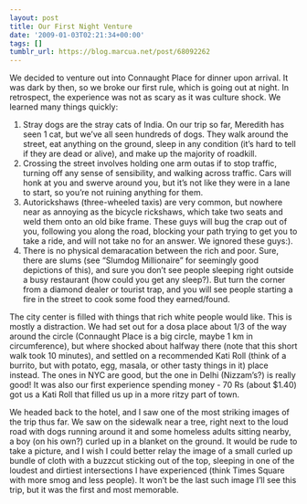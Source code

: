 ```yaml
---
layout: post
title: Our First Night Venture
date: '2009-01-03T02:21:34+00:00'
tags: []
tumblr_url: https://blog.marcua.net/post/68092262
---
```

We decided to venture out into Connaught Place for dinner upon arrival. It was dark by then, so we broke our first rule, which is going out at night. In retrospect, the experience was not as scary as it was culture shock. We learned many things quickly:

1. Stray dogs are the stray cats of India. On our trip so far, Meredith has seen 1 cat, but we’ve all seen hundreds of dogs. They walk around the street, eat anything on the ground, sleep in any condition (it’s hard to tell if they are dead or alive), and make up the majority of roadkill.
2. Crossing the street involves holding one arm outas if to stop traffic, turning off any sense of sensibility, and walking across traffic. Cars will honk at you and swerve around you, but it’s not like they were in a lane to start, so you’re not ruining anything for them.
3. Autorickshaws (three-wheeled taxis) are very common, but nowhere near as annoying as the bicycle rickshaws, which take two seats and weld them onto an old bike frame. These guys will bug the crap out of you, following you along the road, blocking your path trying to get you to take a ride, and will not take no for an answer. We ignored these guys:).
4. There is no physical demaracation between the rich and poor. Sure, there are slums (see “Slumdog Millionaire” for seemingly good depictions of this), and sure you don’t see people sleeping right outside a busy restaurant (how could you get any sleep?). But turn the corner from a diamond dealer or tourist trap, and you will see people starting a fire in the street to cook some food they earned/found.

The city center is filled with things that rich white people would like. This is mostly a distraction. We had set out for a dosa place about 1/3 of the way around the circle (Connaught Place is a big circle, maybe 1 km in circumference), but where shocked about halfway there (note that this short walk took 10 minutes), and settled on a recommended Kati Roll (think of a burrito, but with potato, egg, masala, or other tasty things in it) place instead. The ones in NYC are good, but the one in Delhi (Nizzam’s?) is really good! It was also our first experience spending money - 70 Rs (about $1.40) got us a Kati Roll that filled us up in a more ritzy part of town.

We headed back to the hotel, and I saw one of the most striking images of the trip thus far. We saw on the sidewalk near a tree, right next to the loud road with dogs running around it and some homeless adults sitting nearby, a boy (on his own?) curled up in a blanket on the ground. It would be rude to take a picture, and I wish I could better relay the image of a small curled up bundle of cloth with a buzzcut sticking out of the top, sleeping in one of the loudest and dirtiest intersections I have experienced (think Times Square with more smog and less people). It won’t be the last such image I’ll see this trip, but it was the first and most memorable.

